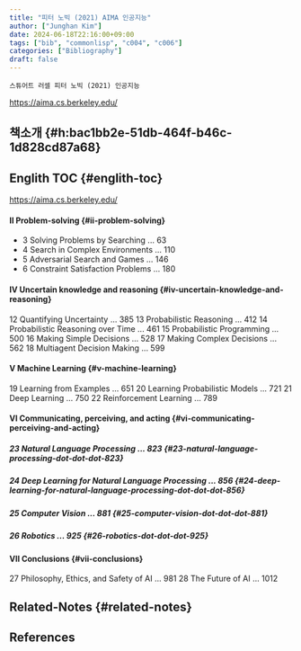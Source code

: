 ```yaml
---
title: "피터 노빅 (2021) AIMA 인공지능"
author: ["Junghan Kim"]
date: 2024-06-18T22:16:00+09:00
tags: ["bib", "commonlisp", "c004", "c006"]
categories: ["Bibliography"]
draft: false
---
```


```text
스튜어트 러셀 피터 노빅 (2021) 인공지능
```

<https://aima.cs.berkeley.edu/>


## 책소개 {#h:bac1bb2e-51db-464f-b46c-1d828cd87a68}


## Englith TOC {#englith-toc}

<https://aima.cs.berkeley.edu/>


#### II Problem-solving {#ii-problem-solving}

-   3 Solving Problems by Searching ... 63
-   4 Search in Complex Environments ... 110
-   5 Adversarial Search and Games ... 146
-   6 Constraint Satisfaction Problems ... 180


#### IV Uncertain knowledge and reasoning {#iv-uncertain-knowledge-and-reasoning}

12 Quantifying Uncertainty ... 385 13 Probabilistic Reasoning ... 412 14 Probabilistic Reasoning over Time ... 461 15 Probabilistic Programming ... 500 16 Making Simple Decisions ... 528 17 Making Complex Decisions ... 562 18 Multiagent Decision Making ... 599


#### V Machine Learning {#v-machine-learning}

19 Learning from Examples ... 651 20 Learning Probabilistic Models ... 721 21 Deep Learning ... 750 22 Reinforcement Learning ... 789


#### VI Communicating, perceiving, and acting {#vi-communicating-perceiving-and-acting}


##### 23 Natural Language Processing ... 823 {#23-natural-language-processing-dot-dot-dot-823}


##### 24 Deep Learning for Natural Language Processing ... 856 {#24-deep-learning-for-natural-language-processing-dot-dot-dot-856}


##### 25 Computer Vision ... 881 {#25-computer-vision-dot-dot-dot-881}


##### 26 Robotics ... 925 {#26-robotics-dot-dot-dot-925}


#### VII Conclusions {#vii-conclusions}

27 Philosophy, Ethics, and Safety of AI ... 981 28 The Future of AI ... 1012


## Related-Notes {#related-notes}

## References

<style>.csl-entry{text-indent: -1.5em; margin-left: 1.5em;}</style><div class="csl-bib-body">
</div>
